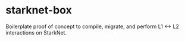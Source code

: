 # starknet-box
Boilerplate proof of concept to compile, migrate, and perform L1 &lt;-> L2 interactions on StarkNet.
